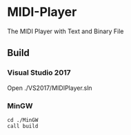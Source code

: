 # MIDI-Player
The MIDI Player with Text and Binary File

## Build

### Visual Studio 2017

Open ./VS2017/MIDIPlayer.sln

### MinGW

```
cd ./MinGW
call build
```
